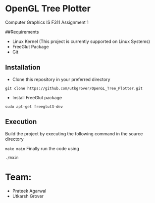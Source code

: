 # OpenGL Tree Plotter
Computer Graphics IS F311 Assignment 1

##Requirements
- Linux Kernel (This project is currently supported on Linux Systems)
- FreeGlut Package
- Git

## Installation
- Clone this repository in your preferred directory

`git clone https://github.com/utkgrover/OpenGL_Tree_Plotter.git`
- Install FreeGlut package

`sudo apt-get freeglut3-dev`

## Execution
Build the project by executing the following command in the source directory 

`make main`
Finally run the code using

`./main`

# Team:
- Prateek Agarwal
- Utkarsh Grover